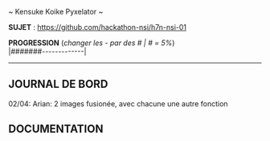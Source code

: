 ~ Kensuke Koike Pyxelator ~

**SUJET** : https://github.com/hackathon-nsi/h7n-nsi-01

**PROGRESSION** (*changer les - par des # | # = 5%*)<br />
|#######-------------|

<hr />
<!-- ne pas effacer les lignes ci-dessus et mettre à jour la progression régulièrement -->

## JOURNAL DE BORD
02/04: Arian: 2 images fusionée, avec chacune une autre fonction

## DOCUMENTATION
